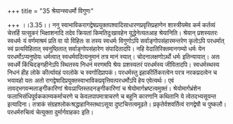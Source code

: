 +++
title = "35 श्रेयान्स्वधर्मो विगुणः"

+++
।।3.35।। ननु स्वाभाविकरागद्वेषप्रयुक्तपश्वादिसाधारणप्रवृत्तिप्रहाणेन
शास्त्रीयमेव कर्म कर्तव्यं चेत्तर्हि यत्सुकरं भिक्षाशनादि तदेव क्रियतां
किमतिदुःखावहेन युद्धेनेत्यतआह श्रेयानिति। श्रेयान् प्रशस्यतरः स्वधर्मः
यं वर्णमाश्रमं प्रति वा यो विहितः स तस्य स्वधर्मः विगुणोऽपि
सर्वाङ्गोपसंहारमन्तरेण कृतोऽपि परधर्मात् स्वं प्रत्यविहितात्
स्वनुष्ठितात् सर्वाङ्गोपसंहारेण संपादितादपि। नहि वेदातिरिक्तमानगम्यो
धर्मः येन परधर्मोऽप्यनुष्ठेयः धर्मत्वात् स्वधर्मवदित्यनुमानं तत्र मानं
स्यात्। चोदनालक्षणोऽर्थो धर्मः इतिन्यायात्। अतः स्वधर्मे किंचिदङ्गहीनेऽपि
स्थितस्य निधनं मरणमपि श्रेयः प्रशस्यतरं परधर्मस्य जीवितादपि।
स्वधर्मस्थस्य निधनं हीह लोके कीर्त्यावहं परलोके च स्वर्गादिप्रापकं।
परधर्मस्तु इहाकीर्तिकरत्वेन परत्र नरकप्रदत्वेन च भयावहो यतः अतो
रागद्वेषादिप्रयुक्तस्वाभाविकप्रवृत्तिवत्परधर्मोऽपि हेय एवेत्यर्थः। एवं
तावद्भगवन्मताङ्गीकारिणां श्रेयःप्राप्तिस्तदनङ्गीकारिणां च
श्रेयोमार्गभ्रष्टत्वमुक्तं। श्रेयोमार्गभ्रंशेन
फलाभिसंधिपूर्वककाम्यकर्माचरणे च केवलपापमात्राचरणे च बहूनि कारणानि
कथितानि ये त्वेतदभ्यसूयन्त इत्यादिना। तत्राकं
संग्रहश्लोकःश्रद्धाहानिस्तथाऽसूया दुष्टचित्तत्वमूढते।
प्रकृतेर्वशवर्तित्वं रागद्वेषौ च पुष्कलौ। परधर्मरुचित्वं चेत्युक्ता
दुर्मार्गवाहकाः इति।
